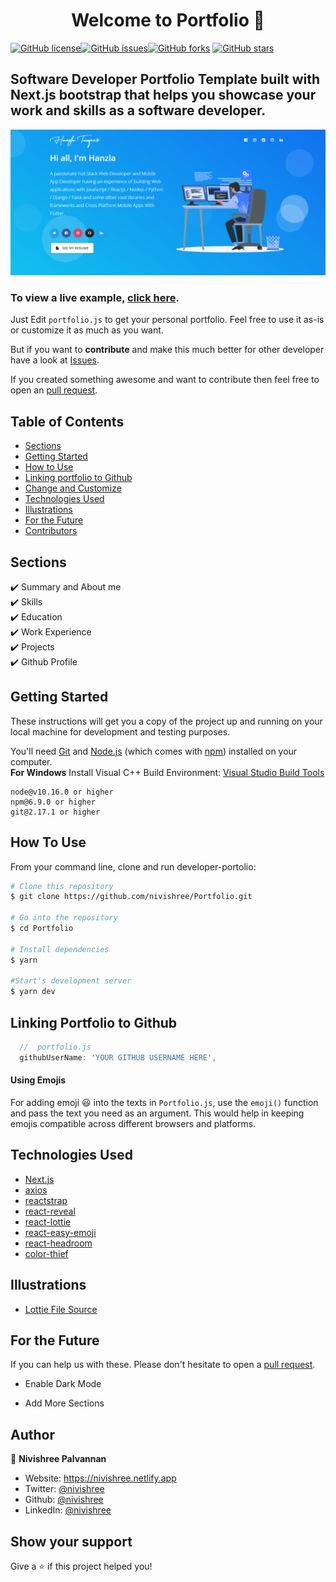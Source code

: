 <h1 align="center">Welcome to Portfolio 👋</h1>
<a href="https://github.com/nivishree/Portfolio/blob/main/LICENSE"><img alt="GitHub license" src="https://img.shields.io/github/license/nivishree/Portfolio"></a><a href="https://github.com/nivishree/Portfolio/issues"><img alt="GitHub issues" src="https://img.shields.io/github/issues/nivishree/Portfolio"></a><a href="https://github.com/nivishree/Portfolio/network"><img alt="GitHub forks" src="https://img.shields.io/github/forks/nivishree/Portfolio"></a> <a href="https://github.com/nivishree/Portfolio/stargazers"><img alt="GitHub stars" src="https://img.shields.io/github/stars/nivishree/Portfolio"></a>

## Software Developer Portfolio Template built with Next.js bootstrap that helps you showcase your work and skills as a software developer.

<p align="center">
  <kbd>
    <img src="https://github.com/nivishree/Portfolio/blob/master/picture.PNG"></img>
  </kbd>
</p>

### To view a live example, **[click here](https://Portfolio.nivishree.vercel.app/)**.

Just Edit `portfolio.js` to get your personal portfolio. Feel free to use it as-is or customize it as much as you want.

But if you want to **contribute** and make this much better for other developer have a look at [Issues](https://github.com/nivishree/Portfolio/issues).

If you created something awesome and want to contribute then feel free to open an [pull request](https://github.com/nivishree/Portfolio/pulls).

## Table of Contents

-   [Sections](#sections)
-   [Getting Started](#getting-started)
-   [How to Use](#how-to-use)
-   [Linking portfolio to Github](#linking-portfolio-to-github)
-   [Change and Customize](#change-and-customize-every-section-according-to-your-need)
-   [Technologies Used](#technologies-used)
-   [Illustrations](#illustrations)
-   [For the Future](#for-the-future)
-   [Contributors](#project-maintainers)

## Sections

✔️ Summary and About me\
✔️ Skills\
✔️ Education\
✔️ Work Experience\
✔️ Projects\
✔️ Github Profile

## Getting Started

These instructions will get you a copy of the project up and running on your local machine for development and testing purposes.

You'll need [Git](https://git-scm.com) and [Node.js](https://nodejs.org/en/download/) (which comes with [npm](http://npmjs.com)) installed on your computer.
<br>
**For Windows** Install Visual C++ Build Environment: [Visual Studio Build Tools](https://visualstudio.microsoft.com/thank-you-downloading-visual-studio/?sku=BuildTools)

```
node@v10.16.0 or higher
npm@6.9.0 or higher
git@2.17.1 or higher
```

## How To Use

From your command line, clone and run developer-portolio:

```bash
# Clone this repository
$ git clone https://github.com/nivishree/Portfolio.git

# Go into the repository
$ cd Portfolio

# Install dependencies
$ yarn

#Start's development server
$ yarn dev
```

## Linking Portfolio to Github

```javascript
  //  portfolio.js
  githubUserName: 'YOUR GITHUB USERNAME HERE',
```

#### Using Emojis

For adding emoji 😃 into the texts in `Portfolio.js`, use the `emoji()` function and pass the text you need as an argument. This would help in keeping emojis compatible across different browsers and platforms.

## Technologies Used

-   [Next.js](https://nextjs.org/)
-   [axios](https://www.npmjs.com/package/axios)
-   [reactstrap](https://reactstrap.github.io/)
-   [react-reveal](https://www.react-reveal.com/)
-   [react-lottie](https://www.npmjs.com/package/react-lottie)
-   [react-easy-emoji](https://github.com/appfigures/react-easy-emoji)
-   [react-headroom](https://github.com/KyleAMathews/react-headroom)
-   [color-thief](https://github.com/lokesh/color-thief)

## Illustrations

-   [Lottie File Source](https://lottiefiles.com)

## For the Future

If you can help us with these. Please don't hesitate to open a [pull request](https://github.com/saadpasta/developerFolio/pulls).

-   Enable Dark Mode

-   Add More Sections

## Author

👤 **Nivishree Palvannan**

-   Website: https://nivishree.netlify.app
-   Twitter: [@nivishree](https://twitter.com/nivishree)
-   Github: [@nivishree](https://github.com/nivishree)
-   LinkedIn: [@nivishree](https://linkedin.com/in/nivishree)

## Show your support

Give a ⭐️ if this project helped you!
